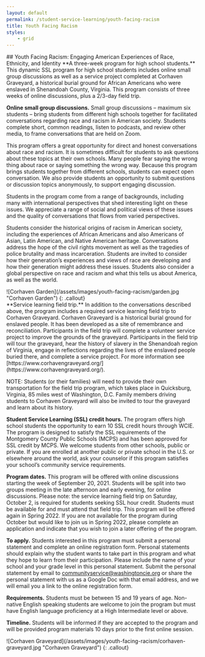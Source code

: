 ```yaml
---
layout: default
permalink: /student-service-learning/youth-facing-racism
title: Youth Facing Racism
styles:
    - grid
---
```

<section markdown="1">
## Youth Facing Racism: Engaging American Experiences of Race, Ethnicity, and Identity
**A three-week program for high school students.** This dynamic SSL program for high school students includes online small group discussions as well as a service project completed at Corhaven Graveyard, a historical burial ground for African Americans who were enslaved in Shenandoah County, Virginia. This program consists of three weeks of online discussions, plus a 2/3-day field trip.

**Online small group discussions.** Small group discussions – maximum six students – bring students from different high schools together for facilitated conversations regarding race and racism in American society. Students complete short, common readings, listen to podcasts, and review other media, to frame conversations that are held on Zoom.

This program offers a great opportunity for direct and honest conversations about race and racism. It is sometimes difficult for students to ask questions about these topics at their own schools. Many people fear saying the wrong thing about race or saying something the wrong way. Because this program brings students together from different schools, students can expect open conversation. We also provide students an opportunity to submit questions or discussion topics anonymously, to support engaging discussion.

Students in the program come from a range of backgrounds, including many with international perspectives that shed interesting light on these issues. We appreciate a range of social and political views of these issues and the quality of conversations that flows from varied perspectives.

Students consider the historical origins of racism in American society, including the experiences of African Americans and also Americans of Asian, Latin American, and Native American heritage. Conversations address the hope of the civil rights movement as well as the tragedies of police brutality and mass incarceration. Students are invited to consider how their generation’s experiences and views of race are developing and how their generation might address these issues. Students also consider a global perspective on race and racism and what this tells us about America, as well as the world.
</section>
![Corhaven Garden](/assets/images/youth-facing-racism/garden.jpg "Corhaven Garden")
{: .callout}

<section markdown="1">
**Service learning field trip.** In addition to the conversations described above, the program includes a required service learning field trip to Corhaven Graveyard. Corhaven Graveyard is a historical burial ground for enslaved people. It has been developed as a site of remembrance and reconciliation. Participants in the field trip will complete a volunteer service project to improve the grounds of the graveyard. Participants in the field trip will tour the graveyard, hear the history of slavery in the Shenandoah region of Virginia, engage in reflections regarding the lives of the enslaved people buried there, and complete a service project. For more information see [https://www.corhavengraveyard.org/](https://www.corhavengraveyard.org/).

NOTE: Students (or their families) will need to provide their own transportation for the field trip program, which takes place in Quicksburg, Virginia, 85 miles west of Washington, D.C. Family members driving students to Corhaven Graveyard will also be invited to tour the graveyard and learn about its history.

**Student Service Learning (SSL) credit hours.** The program offers high school students the opportunity to earn 10 SSL credit hours through WCIE. The program is designed to satisfy the SSL requirements of the Montgomery County Public Schools (MCPS) and has been approved for SSL credit by MCPS. We welcome students from other schools, public or private. If you are enrolled at another public or private school in the U.S. or elsewhere around the world, ask your counselor if this program satisfies your school’s community service requirements.

**Program dates.** This program will be offered with online discussions starting the week of September 20, 2021. Students will be split into two groups meeting in the late afternoon and early evening, for online discussions. Please note: the service learning field trip on Saturday, October 2, is required for students seeking SSL hour credit. Students must be available for and must attend that field trip. This program will be offered again in Spring 2022. If you are not available for the program during October but would like to join us in Spring 2022, please complete an application and indicate that you wish to join a later offering of the program.

**To apply.** Students interested in this program must submit a personal statement and complete an online registration form. Personal statements should explain why the student wants to take part in this program and what they hope to learn from their participation. Please include the name of your school and your grade level in this personal statement. Submit the personal statement by email to [communityservice@washingtoncie.org](mailto:communityservice@washingtoncie.org) or share the personal statement with us as a Google Doc with that email address, and we will email you a link to the online registration form.

**Requirements.** Students must be between 15 and 19 years of age. Non-native English speaking students are welcome to join the program but must have English language proficiency at a High Intermediate level or above.

**Timeline.** Students will be informed if they are accepted to the program and will be provided program materials 10 days prior to the first online session.
</section>
![Corhaven Graveyard](/assets/images/youth-facing-racism/corhaven-graveyard.jpg "Corhaven Graveyard")
{: .callout}
